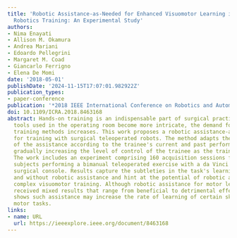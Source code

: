 ```yaml
---
title: 'Robotic Assistance-as-Needed for Enhanced Visuomotor Learning in Surgical
  Robotics Training: An Experimental Study'
authors:
- Nima Enayati
- Allison M. Okamura
- Andrea Mariani
- Edoardo Pellegrini
- Margaret M. Coad
- Giancarlo Ferrigno
- Elena De Momi
date: '2018-05-01'
publishDate: '2024-11-15T17:07:01.982922Z'
publication_types:
- paper-conference
publication: '*2018 IEEE International Conference on Robotics and Automation (ICRA)*'
doi: 10.1109/ICRA.2018.8463168
abstract: Hands-on training is an indispensable part of surgical practice. As the
  tools used in the operating room become more intricate, the demand for efficient
  training methods increases. This work proposes a robotic assistance-as-needed method
  for training with surgical teleoperated robots. The method adapts the intensity
  of the assistance according to the trainee's current and past performance while
  gradually increasing the level of control of the trainee as the training progresses.
  The work includes an experiment comprising 160 acquisition sessions from 16 novice
  subjects performing a bimanual teleoperated exercise with a da Vinci Research Kit
  surgical console. Results capture the subtleties in the task's learning curve with
  and without robotic assistance and hint at the potential of robotic assistance for
  complex visuomotor training. Although robotic assistance for motor learning has
  received mixed results that range from beneficial to detrimental effects, this study
  shows such assistance may increase the rate of learning of certain skills in complex
  motor tasks.
links:
- name: URL
  url: https://ieeexplore.ieee.org/document/8463168
---
```

